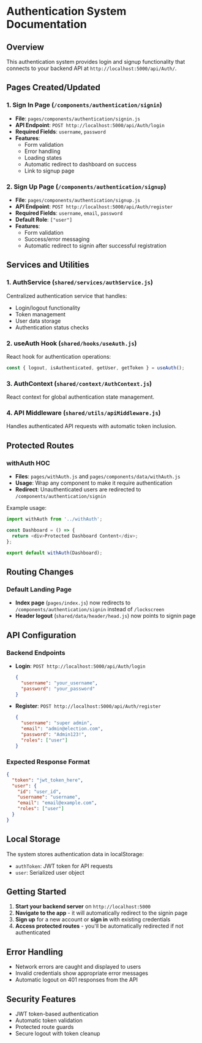 # Authentication System Documentation

## Overview
This authentication system provides login and signup functionality that connects to your backend API at `http://localhost:5000/api/Auth/`.

## Pages Created/Updated

### 1. Sign In Page (`/components/authentication/signin`)
- **File**: `pages/components/authentication/signin.js`
- **API Endpoint**: `POST http://localhost:5000/api/Auth/login`
- **Required Fields**: `username`, `password`
- **Features**:
  - Form validation
  - Error handling
  - Loading states
  - Automatic redirect to dashboard on success
  - Link to signup page

### 2. Sign Up Page (`/components/authentication/signup`)
- **File**: `pages/components/authentication/signup.js`
- **API Endpoint**: `POST http://localhost:5000/api/Auth/register`
- **Required Fields**: `username`, `email`, `password`
- **Default Role**: `["user"]`
- **Features**:
  - Form validation
  - Success/error messaging
  - Automatic redirect to signin after successful registration

## Services and Utilities

### 1. AuthService (`shared/services/authService.js`)
Centralized authentication service that handles:
- Login/logout functionality
- Token management
- User data storage
- Authentication status checks

### 2. useAuth Hook (`shared/hooks/useAuth.js`)
React hook for authentication operations:
```javascript
const { logout, isAuthenticated, getUser, getToken } = useAuth();
```

### 3. AuthContext (`shared/context/AuthContext.js`)
React context for global authentication state management.

### 4. API Middleware (`shared/utils/apiMiddleware.js`)
Handles authenticated API requests with automatic token inclusion.

## Protected Routes

### withAuth HOC
- **Files**: `pages/withAuth.js` and `pages/components/data/withAuth.js`
- **Usage**: Wrap any component to make it require authentication
- **Redirect**: Unauthenticated users are redirected to `/components/authentication/signin`

Example usage:
```javascript
import withAuth from '../withAuth';

const Dashboard = () => {
  return <div>Protected Dashboard Content</div>;
};

export default withAuth(Dashboard);
```

## Routing Changes

### Default Landing Page
- **Index page** (`pages/index.js`) now redirects to `/components/authentication/signin` instead of `/lockscreen`
- **Header logout** (`shared/data/header/head.js`) now points to signin page

## API Configuration

### Backend Endpoints
- **Login**: `POST http://localhost:5000/api/Auth/login`
  ```json
  {
    "username": "your_username",
    "password": "your_password"
  }
  ```

- **Register**: `POST http://localhost:5000/api/Auth/register`
  ```json
  {
    "username": "super admin",
    "email": "admin@election.com",
    "password": "Admin123!",
    "roles": ["user"]
  }
  ```

### Expected Response Format
```json
{
  "token": "jwt_token_here",
  "user": {
    "id": "user_id",
    "username": "username",
    "email": "email@example.com",
    "roles": ["user"]
  }
}
```

## Local Storage
The system stores authentication data in localStorage:
- `authToken`: JWT token for API requests
- `user`: Serialized user object

## Getting Started

1. **Start your backend server** on `http://localhost:5000`
2. **Navigate to the app** - it will automatically redirect to the signin page
3. **Sign up** for a new account or **sign in** with existing credentials
4. **Access protected routes** - you'll be automatically redirected if not authenticated

## Error Handling
- Network errors are caught and displayed to users
- Invalid credentials show appropriate error messages
- Automatic logout on 401 responses from the API

## Security Features
- JWT token-based authentication
- Automatic token validation
- Protected route guards
- Secure logout with token cleanup
